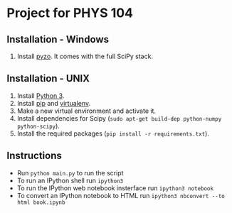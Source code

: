 Project for PHYS 104
====================

Installation - Windows
----------------------

1. Install [pyzo](http://www.pyzo.org/). It comes with the full SciPy stack.

Installation - UNIX
-------------------

1. Install [Python 3](http://www.python.org/download/releases/3.3.4/).
2. Install [pip](http://www.pip-installer.org/) and [virtualenv](http://www.virtualenv.org/).
3. Make a new virtual environment and activate it.
4. Install dependencies for Scipy (`sudo apt-get build-dep python-numpy python-scipy`).
5. Install the required packages (`pip install -r requirements.txt`).

Instructions
------------

- Run `python main.py` to run the script
- To run an IPython shell run `ipython3`
- To run the IPython web notebook insterface run `ipython3 notebook`
- To convert an IPython notebook to HTML run `ipython3 nbconvert --to html book.ipynb`

